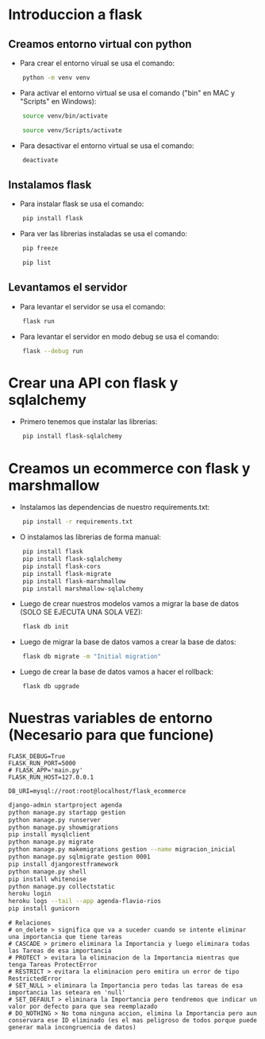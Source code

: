 # Introduccion a flask

## Creamos entorno virtual con python 

- Para crear el entorno virual se usa el comando: 
```bash
    python -m venv venv
```
- Para activar el entorno virtual se usa el comando ("bin" en MAC y "Scripts" en Windows):
```bash
    source venv/bin/activate
```
```bash
    source venv/Scripts/activate
```
- Para desactivar el entorno virtual se usa el comando:
```bash
    deactivate
```

## Instalamos flask
- Para instalar flask se usa el comando:
```bash
    pip install flask
```
- Para ver las librerias instaladas se usa el comando:
```bash
    pip freeze
```
```bash
    pip list
```

## Levantamos el servidor
- Para levantar el servidor se usa el comando:
```bash
    flask run
```
- Para levantar el servidor en modo debug se usa el comando:
```bash
    flask --debug run
```

# Crear una API con flask y sqlalchemy
- Primero tenemos que instalar las librerias:
```bash
    pip install flask-sqlalchemy
```

# Creamos un ecommerce con flask y marshmallow
- Instalamos las dependencias de nuestro requirements.txt:
```bash
    pip install -r requirements.txt
```
- O instalamos las librerias de forma manual:
```bash
    pip install flask
    pip install flask-sqlalchemy
    pip install flask-cors
    pip install flask-migrate
    pip install flask-marshmallow
    pip install marshmallow-sqlalchemy
```
- Luego de crear nuestros modelos vamos a migrar la base de datos (SOLO SE EJECUTA UNA SOLA VEZ):
```bash
    flask db init
```
- Luego de migrar la base de datos vamos a crear la base de datos:
```bash
    flask db migrate -m "Initial migration"
```
- Luego de crear la base de datos vamos a hacer el rollback:
```bash
    flask db upgrade
```

# Nuestras variables de entorno (Necesario para que funcione)
```text
FLASK_DEBUG=True
FLASK_RUN_PORT=5000
# FLASK_APP='main.py'
FLASK_RUN_HOST=127.0.0.1

DB_URI=mysql://root:root@localhost/flask_ecommerce
```


```bash
django-admin startproject agenda
python manage.py startapp gestion
python manage.py runserver
python manage.py showmigrations
pip install mysqlclient
python manage.py migrate
python manage.py makemigrations gestion --name migracion_inicial
python manage.py sqlmigrate gestion 0001
pip install djangorestframework
python manage.py shell
pip install whitenoise
python manage.py collectstatic
heroku login
heroku logs --tail --app agenda-flavio-rios
pip install gunicorn
```
```text
# Relaciones
# on_delete > significa que va a suceder cuando se intente eliminar una importancia que tiene tareas
# CASCADE > primero eliminara la Importancia y luego eliminara todas las Tareas de esa importancia
# PROTECT > evitara la eliminacion de la Importancia mientras que tenga Tareas ProtectError
# RESTRICT > evitara la eliminacion pero emitira un error de tipo RestrictedError
# SET_NULL > eliminara la Importancia pero todas las tareas de esa importancia las seteara en 'null'
# SET_DEFAULT > eliminara la Importancia pero tendremos que indicar un valor por defecto para que sea reemplazado
# DO_NOTHING > No toma ninguna accion, elimina la Importancia pero aun conservara ese ID eliminado (es el mas peligroso de todos porque puede generar mala incongruencia de datos)
```